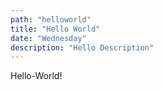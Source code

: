 ```yaml
---
path: "helloworld"
title: "Hello World"
date: "Wednesday"
description: "Hello Description"
---
```


Hello-World!